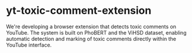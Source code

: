 # yt-toxic-comment-extension
We're developing a browser extension that detects toxic comments on YouTube. The system is built on PhoBERT and the ViHSD dataset, enabling automatic detection and marking of toxic comments directly within the YouTube interface.
